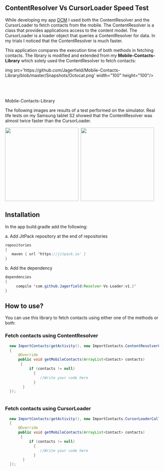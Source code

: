 

## ContentResolver Vs CursorLoader Speed Test

While developing my app [DCM](https://play.google.com/store/apps/details?id=jagerfield.dcm) I used both the ContentResolver and the CursorLoader to fetch contacts from the mobile. The ContentResolver is a class that provides applications access to the content model. The CursorLoader is a loader object that queries a ContentResolver for data. In my trials I noticed that the ContentResolver is much faster. 

This application compares the execution time of both methods in fetching contacts. The library is modified and extended from my **Mobile-Contacts-Library** which solely used the ContentResolver to fetch contacts:

<div id="qr" style="display:inline-block; min-width:100; height:100; align: center;vertical-align: middle;" >
  img src='https://github.com/Jagerfield/Mobile-Contacts-Library/blob/master/Snapshots/Octocat.png' width="100" height="100"/>
</div>
<div style="display:inline-block;vertical-align: middle;">
  Mobile-Contacts-Library
</div>



The following images are results of a test performed on the simulator. Real life tests on my Samsung tablet S2 showed that the ContentResolver was almost twice faster than the CursorLoader.

<img src="https://github.com/Jagerfield/Resolver-Vs-Loader/blob/master/msc/ContentResolver.png" width="240"> &#160;<img src="https://github.com/Jagerfield/Resolver-Vs-Loader/blob/master/msc/Cursor%20Loader.png" width="240">

## Installation

In the app build.gradle add the following:

  a. Add JitPack repository at the end of repositories 

  ```java
  repositories 
  {
     maven { url 'https://jitpack.io' }
  }
 
  ```
  b. Add the dependency
 
  ```java
  dependencies 
  {
	   compile 'com.github.Jagerfield:Resolver-Vs-Loader:v1.2'
  }
  
  ```

## How to use?
You can use this library to fetch contacts using either one of the methods or both:

### Fetch contacts using ContentResolver

```java
  new ImportContacts(getActivity(), new ImportContacts.ContentResolverCallback() 
  {
      @Override
      public void getMobileContacts(ArrayList<Contact> contacts)
       {
           if (contacts != null)
             {
                //Write your code here
             }
        }
  });
  
```

### Fetch contacts using CursorLoader

```java
  new ImportContacts(getActivity(), new ImportContacts.CursorLoaderCallback() 
  {
      @Override
      public void getMobileContacts(ArrayList<Contact> contacts) 
       {
           if (contacts != null)
             {
                //Write your code here
             }
        }
  });

```
